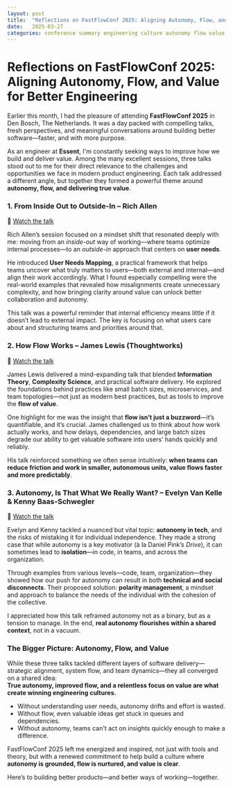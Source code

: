 ```yaml
---
layout: post
title:  "Reflections on FastFlowConf 2025: Aligning Autonomy, Flow, and Value for Better Engineering"
date:   2025-03-27
categories: conference summary engineering culture autonomy flow value product management
---
```


# Reflections on FastFlowConf 2025: Aligning Autonomy, Flow, and Value for Better Engineering

Earlier this month, I had the pleasure of attending **FastFlowConf 2025** in Den Bosch, The Netherlands. It was a day packed with compelling talks, fresh perspectives, and meaningful conversations around building better software—faster, and with more purpose.

As an engineer at **Essent**, I'm constantly seeking ways to improve how we build and deliver value. Among the many excellent sessions, three talks stood out to me for their direct relevance to the challenges and opportunities we face in modern product engineering. Each talk addressed a different angle, but together they formed a powerful theme around **autonomy, flow, and delivering true value**.


<h3>1. From Inside Out to Outside-In – Rich Allen</h3>

🎥 [Watch the talk](https://www.youtube.com/watch?v=UYbTZzvk_C0)

Rich Allen’s session focused on a mindset shift that resonated deeply with me: moving from an *inside-out* way of working—where teams optimize internal processes—to an *outside-in* approach that centers on **user needs**.

He introduced **User Needs Mapping**, a practical framework that helps teams uncover what truly matters to users—both external and internal—and align their work accordingly. What I found especially compelling were the real-world examples that revealed how misalignments create unnecessary complexity, and how bringing clarity around value can unlock better collaboration and autonomy.

This talk was a powerful reminder that internal efficiency means little if it doesn’t lead to external impact. The key is focusing on what users care about and structuring teams and priorities around that.


<h3>2. How Flow Works – James Lewis (Thoughtworks)</h3>

🎥 [Watch the talk](https://www.youtube.com/watch?v=61goa2p0JkM)

James Lewis delivered a mind-expanding talk that blended **Information Theory**, **Complexity Science**, and practical software delivery. He explored the foundations behind practices like small batch sizes, microservices, and team topologies—not just as modern best practices, but as tools to improve the **flow of value**.

One highlight for me was the insight that **flow isn’t just a buzzword**—it’s quantifiable, and it’s crucial. James challenged us to think about how work actually works, and how delays, dependencies, and large batch sizes degrade our ability to get valuable software into users’ hands quickly and reliably.

His talk reinforced something we often sense intuitively: **when teams can reduce friction and work in smaller, autonomous units, value flows faster and more predictably**.


<h3>3. Autonomy, Is That What We Really Want? – Evelyn Van Kelle & Kenny Baas-Schwegler</h3>

🎥 [Watch the talk](https://www.youtube.com/watch?v=Q9-LMmOKZaM)

Evelyn and Kenny tackled a nuanced but vital topic: **autonomy in tech**, and the risks of mistaking it for individual independence. They made a strong case that while autonomy is a key motivator (à la Daniel Pink’s *Drive*), it can sometimes lead to **isolation**—in code, in teams, and across the organization.

Through examples from various levels—code, team, organization—they showed how our push for autonomy can result in both **technical and social disconnects**. Their proposed solution: **polarity management**, a mindset and approach to balance the needs of the individual with the cohesion of the collective.

I appreciated how this talk reframed autonomy not as a binary, but as a tension to manage. In the end, **real autonomy flourishes within a shared context**, not in a vacuum.


<h3>The Bigger Picture: Autonomy, Flow, and Value</h3>

While these three talks tackled different layers of software delivery—strategic alignment, system flow, and team dynamics—they all converged on a shared idea:  
**True autonomy, improved flow, and a relentless focus on value are what create winning engineering cultures.**

- Without understanding user needs, autonomy drifts and effort is wasted.
- Without flow, even valuable ideas get stuck in queues and dependencies.
- Without autonomy, teams can't act on insights quickly enough to make a difference.

FastFlowConf 2025 left me energized and inspired, not just with tools and theory, but with a renewed commitment to help build a culture where **autonomy is grounded, flow is nurtured, and value is clear**.

Here’s to building better products—and better ways of working—together.

